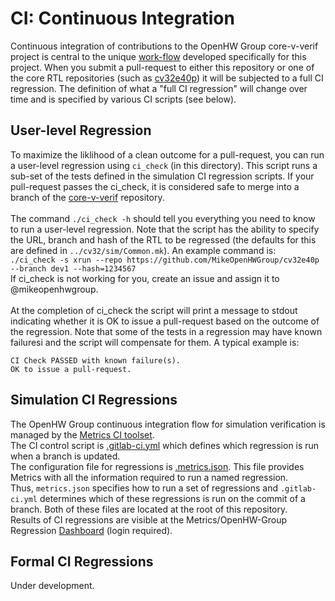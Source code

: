 # CI: Continuous Integration
Continuous integration of contributions to the OpenHW Group core-v-verif project is central to the unique [work-flow](https://github.com/openhwgroup/core-v-docs/blob/master/verif/Common/OpenHWGroup_WorkFlow.pdf) developed specifically for this project.  When you submit a pull-request to either this repository or one of the core RTL repositories (such as [cv32e40p](https://github.com/openhwgroup/cv32e40p)) it will be subjected to a full CI regression.  The definition of what a "full CI
regression" will change over time and is specified by various CI scripts (see below).

## User-level Regression
To maximize the liklihood of a clean outcome for a pull-request, you can run a user-level regression using `ci_check` (in this
directory).  This script runs a sub-set of the tests defined in the simulation CI regression scripts.  If your pull-request passes the ci_check, it is considered safe to merge into a branch of the [core-v-verif](https://github.com/openhwgroup/core-v-verif)
repository.
<br><br>
The command `./ci_check -h` should tell you everything you need to know to run
a user-level regression.  Note that the script has the ability to specify the
URL, branch and hash of the RTL to be regressed (the defaults for this are defined in
`../cv32/sim/Common.mk`).  An example command is:
<br>
`./ci_check -s xrun --repo https://github.com/MikeOpenHWGroup/cv32e40p --branch dev1 --hash=1234567` 
<br>
If ci_check is not working for you, create an issue and assign it to @mikeopenhwgroup.
<br><br>
At the completion of ci_check the script will print a message to stdout indicating whether it is OK to issue a pull-request based on the outcome of the regression.  Note that some of the tests in a regression may have known failuresi and the script will
compensate for them. A typical example is:
```
CI Check PASSED with known failure(s).
OK to issue a pull-request.
```

## Simulation CI Regressions
The OpenHW Group continuous integration flow for simulation verification is managed by the [Metrics CI toolset](https://www.metrics.ca/).
<br>
The CI control script is [.gitlab-ci.yml](https://github.com/openhwgroup/core-v-verif/blob/master/.gitlab-ci.yml) which defines which regression is run when a branch is updated.
<br>
The configuration file for regressions is [.metrics.json](https://github.com/openhwgroup/core-v-verif/blob/master/.metrics.json).  This file provides Metrics with all the information required to run a named regression.
<br>
Thus, `metrics.json` specifies how to run a set of regressions and `.gitlab-ci.yml` determines which of these regressions is run on the commit of a branch.   Both of these files are located at the root of this repository.
<br>
Results of CI regressions are visible at the Metrics/OpenHW-Group Regression [Dashboard](https://imperas.metrics.ca/openHW-cv32/dashboard) (login required).

## Formal CI Regressions
Under development.

